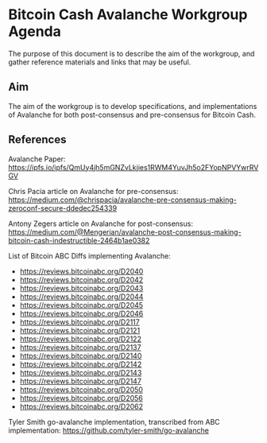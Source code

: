 Bitcoin Cash Avalanche Workgroup Agenda
=======================================

The purpose of this document is to describe the aim of the workgroup, and gather reference materials and links that may be useful.

Aim
---

The aim of the workgroup is to develop specifications, and implementations of Avalanche for both post-consensus and pre-consensus for Bitcoin Cash.

References
----------

Avalanche Paper: https://ipfs.io/ipfs/QmUy4jh5mGNZvLkjies1RWM4YuvJh5o2FYopNPVYwrRVGV

Chris Pacia article on Avalanche for pre-consensus: https://medium.com/@chrispacia/avalanche-pre-consensus-making-zeroconf-secure-ddedec254339

Antony Zegers article on Avalanche for post-consensus: https://medium.com/@Mengerian/avalanche-post-consensus-making-bitcoin-cash-indestructible-2464b1ae0382

List of Bitcoin ABC Diffs implementing Avalanche:

 - https://reviews.bitcoinabc.org/D2040
 - https://reviews.bitcoinabc.org/D2042
 - https://reviews.bitcoinabc.org/D2043
 - https://reviews.bitcoinabc.org/D2044
 - https://reviews.bitcoinabc.org/D2045
 - https://reviews.bitcoinabc.org/D2046
 - https://reviews.bitcoinabc.org/D2117
 - https://reviews.bitcoinabc.org/D2121
 - https://reviews.bitcoinabc.org/D2122
 - https://reviews.bitcoinabc.org/D2137
 - https://reviews.bitcoinabc.org/D2140
 - https://reviews.bitcoinabc.org/D2142
 - https://reviews.bitcoinabc.org/D2143
 - https://reviews.bitcoinabc.org/D2147
 - https://reviews.bitcoinabc.org/D2050
 - https://reviews.bitcoinabc.org/D2056
 - https://reviews.bitcoinabc.org/D2062

Tyler Smith go-avalanche implementation, transcribed from ABC implementation: https://github.com/tyler-smith/go-avalanche

